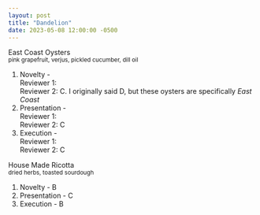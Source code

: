```yaml
---
layout: post
title: "Dandelion"
date: 2023-05-08 12:00:00 -0500
---
```



East Coast Oysters \
<sub>pink grapefruit, verjus, pickled cucumber, dill oil</sub>

1. Novelty - \
     Reviewer 1: \
     Reviewer 2: C. I originally said D, but these oysters are specifically *East Coast*
2. Presentation - \
     Reviewer 1: \
     Reviewer 2: C
4. Execution - \
    Reviewer 1: \
    Reviewer 2: C


House Made Ricotta \
<sub>dried herbs, toasted sourdough</sub>

1. Novelty - B
2. Presentation - C
3. Execution - B
